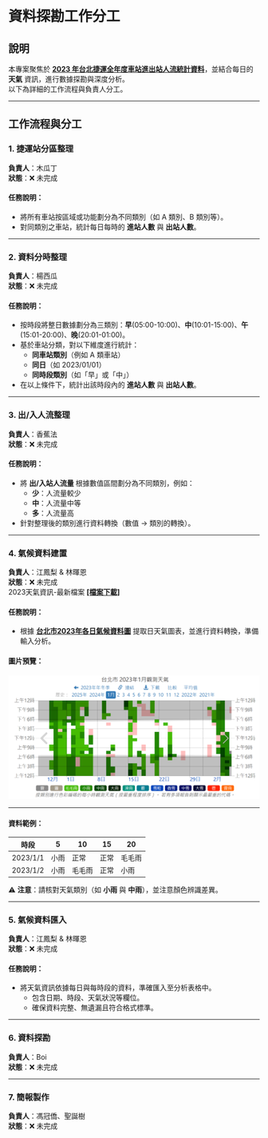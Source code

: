 # 資料探勘工作分工

## 說明

本專案聚焦於 **[2023 年台北捷運全年度車站進出站人流統計資料](./CSV/2023_TRTS.csv)**，並結合每日的 **天氣** 資訊，進行數據探勘與深度分析。  
以下為詳細的工作流程與負責人分工。

---

## 工作流程與分工

### 1. 捷運站分區整理  
**負責人**：木瓜丁  
**狀態**：❌ 未完成  

#### 任務說明：
- 將所有車站按區域或功能劃分為不同類別（如 A 類別、B 類別等）。
- 對同類別之車站，統計每日每時的 **進站人數** 與 **出站人數**。

---

### 2. 資料分時整理  
**負責人**：楊西瓜  
**狀態**：❌ 未完成

#### 任務說明：
- 按時段將整日數據劃分為三類別：**早**(05:00-10:00)、**中**(10:01-15:00)、**午**(15:01-20:00)、**晚**(20:01-01:00)。
- 基於車站分類，對以下維度進行統計：
  - **同車站類別**（例如 A 類車站）
  - **同日**（如 2023/01/01）
  - **同時段類別**（如「早」或「中」）
- 在以上條件下，統計出該時段內的 **進站人數** 與 **出站人數**。

---

### 3. 出/入人流整理  
**負責人**：香蕉法  
**狀態**：❌ 未完成  

#### 任務說明：
- 將 **出/入站人流量** 根據數值區間劃分為不同類別，例如：  
  - **少**：人流量較少  
  - **中**：人流量中等  
  - **多**：人流量高  
- 針對整理後的類別進行資料轉換（數值 -> 類別的轉換）。

---
### 4. 氣候資料建置  
**負責人**：江鳳梨 & 林暉恩  
**狀態**：❌ 未完成  
 2023天氣資訊-最新檔案 **[[檔案下載]](./CSV/2023天氣資訊.csv)**  
#### 任務說明：
- 根據 **[台北市2023年各日氣候資料圖](https://tw.weatherspark.com/h/m/137170/2023/1/%E5%8F%B0%E5%8C%97%E5%B8%82%E3%80%81%E5%8F%B0%E7%81%A32023%E5%B9%B41%E6%9C%88%E6%AD%B7%E5%8F%B2%E5%A4%A9%E6%B0%A3#Figures-ObservedWeather)** 提取日天氣圖表，並進行資料轉換，準備輸入分析。

#### 圖片預覽：
![2023年01月圖表](./images/01.jpg)

---

#### 資料範例：
| 時段      | 5         | 10        | 15        | 20        |
|-----------|-----------|-----------|-----------|-----------|
| 2023/1/1  | 小雨      | 正常      | 正常      | 毛毛雨    |
| 2023/1/2  | 小雨      | 毛毛雨    | 正常      | 小雨      |
  
⚠ **注意**：請核對天氣類別（如 **小雨** 與 **中雨**），並注意顏色辨識差異。

---

### 5. 氣候資料匯入  
**負責人**：江鳳梨 & 林暉恩  
**狀態**：❌ 未完成  

#### 任務說明：
- 將天氣資訊依據每日與每時段的資料，準確匯入至分析表格中。
  - 包含日期、時段、天氣狀況等欄位。
  - 確保資料完整、無遺漏且符合格式標準。

---
### 6. 資料探勘  
**負責人**：Boi  
**狀態**：❌ 未完成  

---
### 7. 簡報製作  
**負責人**：馮冠僑、聖誕樹  
**狀態**：❌ 未完成
